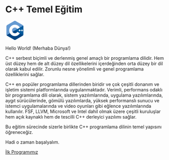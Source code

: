 #   C++ Temel Eğitim
<img src="https://raw.githubusercontent.com/devicons/devicon/master/icons/cplusplus/cplusplus-original.svg" alt="cplusplus" width="60" height="60" style="max-width: 100%;">

Hello World! (Merhaba Dünya!)

C++ serbest biçimli ve derlenmiş genel amaçlı bir programlama dilidir. Hem üst düzey hem de alt düzey dil özellikelerini içerdeğinden orta düzey bir dil olarak kabul edilir. Zorunlu nesne yönelimli ve genel programlama özelliklerini sağlar.

C++ en popüler programlama dillerinden biridir ve çok çeşitli donanım ve işletim sistemi platformlarında uygulanmaktadır. Verimli, performans odaklı bir programlama dili olarak, sistem yazılımlarında, uygulama yazılımlarında, aygıt sürücülerinde, gömülü yazılımlarda, yüksek performanslı sunucu ve istemci uygulamalarında ve video oyunları gibi eğlence yazılımlarında kullanılır. FSF, LLVM, Microsoft ve Intel dahil olmak üzere çeşitli kuruluşlar hem açık kaynaklı hem de tescilli C++ derleyici yazılımı sağlar.

Bu eğitim sürecinde sizerle birlikte C++ programlama dilinin temel yapısını öğreneceğiz.

Hadi o zaman başalyalım.


<a href="https://github.com/kutayozturk/cpp-temel-egitim/blob/main/001%20-%20ilk%20programimiz.cpp">İlk Programımız</a>

